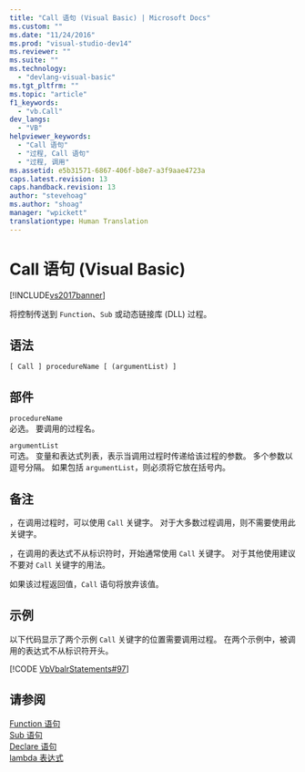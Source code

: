```yaml
---
title: "Call 语句 (Visual Basic) | Microsoft Docs"
ms.custom: ""
ms.date: "11/24/2016"
ms.prod: "visual-studio-dev14"
ms.reviewer: ""
ms.suite: ""
ms.technology: 
  - "devlang-visual-basic"
ms.tgt_pltfrm: ""
ms.topic: "article"
f1_keywords: 
  - "vb.Call"
dev_langs: 
  - "VB"
helpviewer_keywords: 
  - "Call 语句"
  - "过程, Call 语句"
  - "过程, 调用"
ms.assetid: e5b31571-6867-406f-b8e7-a3f9aae4723a
caps.latest.revision: 13
caps.handback.revision: 13
author: "stevehoag"
ms.author: "shoag"
manager: "wpickett"
translationtype: Human Translation
---
```

# Call 语句 (Visual Basic)
[!INCLUDE[vs2017banner](../../../csharp/includes/vs2017banner.md)]

将控制传送到 `Function`、`Sub` 或动态链接库 \(DLL\) 过程。  
  
## 语法  
  
```  
[ Call ] procedureName [ (argumentList) ]  
```  
  
## 部件  
 `procedureName`  
 必选。  要调用的过程名。  
  
 `argumentList`  
 可选。  变量和表达式列表，表示当调用过程时传递给该过程的参数。  多个参数以逗号分隔。  如果包括 `argumentList`，则必须将它放在括号内。  
  
## 备注  
 ，在调用过程时，可以使用 `Call` 关键字。  对于大多数过程调用，则不需要使用此关键字。  
  
 ，在调用的表达式不从标识符时，开始通常使用 `Call` 关键字。  对于其他使用建议不要对 `Call` 关键字的用法。  
  
 如果该过程返回值，`Call` 语句将放弃该值。  
  
## 示例  
 以下代码显示了两个示例 `Call` 关键字的位置需要调用过程。  在两个示例中，被调用的表达式不从标识符开头。  
  
 [!CODE [VbVbalrStatements#97](../CodeSnippet/VS_Snippets_VBCSharp/VbVbalrStatements#97)]  
  
## 请参阅  
 [Function 语句](../../../visual-basic/language-reference/statements/function-statement.md)   
 [Sub 语句](../../../visual-basic/language-reference/statements/sub-statement.md)   
 [Declare 语句](../../../visual-basic/language-reference/statements/declare-statement.md)   
 [lambda 表达式](../../../visual-basic/programming-guide/language-features/procedures/lambda-expressions.md)